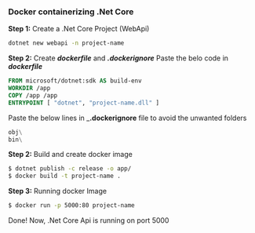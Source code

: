 ### Docker containerizing .Net Core

**Step 1:** Create a .Net Core Project (WebApi)
```sh
dotnet new webapi -n project-name
```

**Step 2:** Create ___dockerfile___ and ___.dockerignore___
Paste the belo code in ___dockerfile___

```dockerfile
FROM microsoft/dotnet:sdk AS build-env
WORKDIR /app
COPY /app /app
ENTRYPOINT [ "dotnet", "project-name.dll" ]
```

Paste the below lines in ___.dockerignore__ file to avoid the unwanted folders
```dockerfile
obj\
bin\
```

**Step 2:** Build and create docker image

```sh
$ dotnet publish -c release -o app/
$ docker build -t project-name .
```

**Step 3:** Running docker Image
```sh
$ docker run -p 5000:80 project-name
```

Done! Now, .Net Core Api is running on port 5000